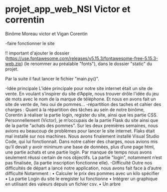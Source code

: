 # projet_app_web_NSI Victor et correntin #

Binôme Moreau victor et Vigan Corentin

-faire fonctionner le site

!! important d'ajouter le dossier (https://use.fontawesome.com/releases/v5.15.3/fontawesome-free-5.15.3-web.zip) (le renommer au préalable "fonts"), dans le dossier "static" du projet. 

Par la suite il faut lancer le fichier "main.py()". 


-Idée principale
L’idée principale pour notre site internet était un site de vente. En voulant s’inspirer du site d’Apple, nous trouver drôle l'idée du jeu de mots avec le nom de la marque de téléphone. Et nous en avons fait un site de vente de, heu oui de pommes...
-répartition des taches et cahier des charges :
Quant à la répartition des tâches au sein de notre binôme, Corentin à réaliser la partie login, register du site, ainsi que les partie CSS.
Personnellement (Victor), je m’occupais de la partie Flask du site ainsi que de la partie "achats des pommes".
Sur les deux premières semaines, nous avions eu beaucoup de problèmes pour lancer le site internet. Flaks était mal installé sur nos machines. Nous avons finalement installé Visual Studio Code, qui lui fonctionnait.
Dans notre cahier des charges, nous avions mis qu’il devait y avoir minimum une base de données, plus d’une page html, une partie achats et une partie login.
Par manque de temps nous avons seulement réussi certain de nos objectifs. La partie "login", notamment n’est pas finalisée, (la partie inscription fonctionne elle).
-Difficulté
Outre nos difficultés de départ a lancé notre application, nous avons fait face à d’autre difficulté Notamment :
•	Calculer le prix des pommes avec un kilo spécifier
•	La partie Login du site le eregister lui fonctionne
•	Intégrer un graphique en utilisant des valeurs depuis un fichier csv.
•	Un arbre


